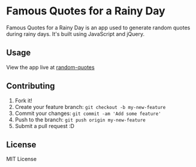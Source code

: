 # Famous Quotes for a Rainy Day

Famous Quotes for a Rainy Day is an app used to generate random quotes during rainy days. It's built using JavaScript and jQuery.

## Usage

View the app live at [random-quotes](https://billdevcode.github.io/projects/random-quotes/index.html)

## Contributing

1. Fork it!
2. Create your feature branch: `git checkout -b my-new-feature`
3. Commit your changes: `git commit -am 'Add some feature'`
4. Push to the branch: `git push origin my-new-feature`
5. Submit a pull request :D

## License

MIT License